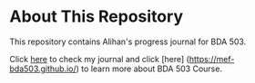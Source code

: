 # About This Repository

This repository contains Alihan's progress journal for BDA 503. 

Click [here](https://pjournal.github.io/mef04-alihanb) to check my journal and click [here] (https://mef-bda503.github.io/) to learn more about BDA 503 Course.